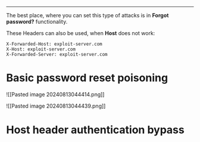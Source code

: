 ____
The best place, where you can set this type of attacks is in **Forgot password?** functionality.

These Headers can also be used, when **Host** does not work:

```
X-Forwarded-Host: exploit-server.com
X-Host: exploit-server.com
X-Forwarded-Server: exploit-server.com
```
# Basic password reset poisoning

![[Pasted image 20240813044414.png]]

![[Pasted image 20240813044439.png]]
# Host header authentication bypass


